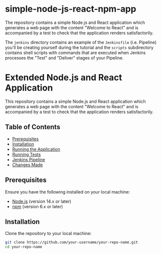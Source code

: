 # simple-node-js-react-npm-app

The repository contains a simple Node.js and React application which generates
a web page with the content "Welcome to React" and is accompanied by a test to
check that the application renders satisfactorily.

The `jenkins` directory contains an example of the `Jenkinsfile` (i.e. Pipeline)
you'll be creating yourself during the tutorial and the `scripts` subdirectory
contains shell scripts with commands that are executed when Jenkins processes
the "Test" and "Deliver" stages of your Pipeline.

# Extended Node.js and React Application

This repository contains a simple Node.js and React application which generates a web page with the content "Welcome to React" and is accompanied by a test to check that the application renders satisfactorily.

## Table of Contents
- [Prerequisites](#prerequisites)
- [Installation](#installation)
- [Running the Application](#running-the-application)
- [Running Tests](#running-tests)
- [Jenkins Pipeline](#jenkins-pipeline)
- [Changes Made](#changes-made)

## Prerequisites

Ensure you have the following installed on your local machine:

- [Node.js](https://nodejs.org/) (version 14.x or later)
- [npm](https://www.npmjs.com/get-npm) (version 6.x or later)

## Installation

Clone the repository to your local machine:

```bash
git clone https://github.com/your-username/your-repo-name.git
cd your-repo-name
